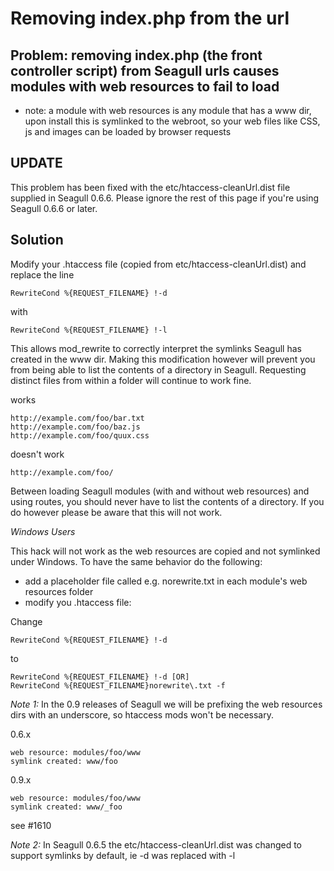 <!-- Name: TroubleShooting/RemovingIndex.php -->
<!-- Version: 6 -->
<!-- Last-Modified: 2008/10/27 09:46:26 -->
<!-- Author: rungss -->
# Removing index.php from the url
## Problem: removing index.php (the front controller script) from Seagull urls causes modules with web resources to fail to load

 * note: a module with web resources is any module that has a www dir, upon install this is symlinked to the webroot, so your web files like CSS, js and images can be loaded by browser requests

## UPDATE
This problem has been fixed with the etc/htaccess-cleanUrl.dist file supplied in Seagull 0.6.6.  Please ignore the rest of this page if you're using Seagull 0.6.6 or later.

## Solution
Modify your .htaccess file (copied from etc/htaccess-cleanUrl.dist) and replace the line


    RewriteCond %{REQUEST_FILENAME} !-d

with 


    RewriteCond %{REQUEST_FILENAME} !-l

This allows mod_rewrite to correctly interpret the symlinks Seagull has created in the www dir.  Making this modification however will prevent you from being able to list the contents of a directory in Seagull.  Requesting distinct files from within a folder will continue to work fine.

works

    http://example.com/foo/bar.txt
    http://example.com/foo/baz.js
    http://example.com/foo/quux.css

doesn't work

    http://example.com/foo/

Between loading Seagull modules (with and without web resources) and using routes, you should never have to list the contents of a directory.  If you do however please be aware that this will not work.

*Windows Users*

This hack will not work as the web resources are copied and not symlinked under Windows. To have the same behavior do the following:

 * add a placeholder file called e.g. norewrite.txt in each module's web resources folder
 * modify you .htaccess file:

Change

    RewriteCond %{REQUEST_FILENAME} !-d

to


    RewriteCond %{REQUEST_FILENAME} !-d [OR]
    RewriteCond %{REQUEST_FILENAME}norewrite\.txt -f


*Note 1:* In the 0.9 releases of Seagull we will be prefixing the web resources dirs with an underscore, so htaccess mods won't be necessary.

0.6.x

    web resource: modules/foo/www
    symlink created: www/foo

0.9.x

    web resource: modules/foo/www
    symlink created: www/_foo

see #1610

*Note 2:* In Seagull 0.6.5 the etc/htaccess-cleanUrl.dist was changed to support symlinks by default, ie -d was replaced with -l
